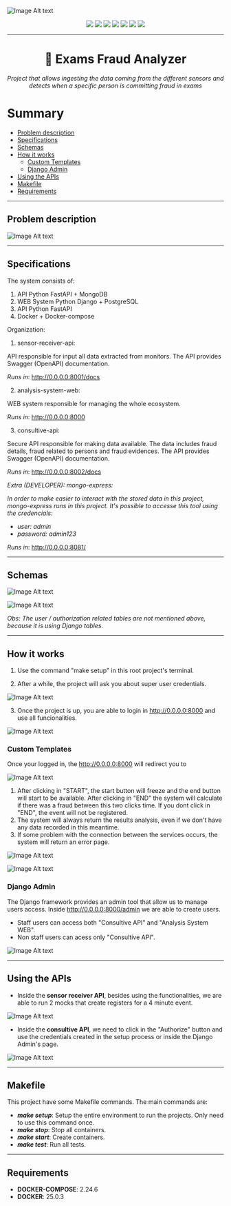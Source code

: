 
<p align="center">

![Image Alt text](/readme_images/initial.png)

</p>

<p align="center">
<img src="https://img.shields.io/badge/docker-25.0.3-blue"/>
<img src="https://img.shields.io/badge/docker--compose-2.24.6-9cf"/>
<img src="https://img.shields.io/badge/python-3.11-yellowgreen"/>
<img src="https://img.shields.io/badge/mongo-7.0.5-green"/>
<img src="https://img.shields.io/badge/postgres-16.1-lightgrey"/>
<img src="https://img.shields.io/badge/framework-fastAPI-brightgreen"/>
<img src="https://img.shields.io/badge/framework-django-green"/>
</p>

---

<h1 align="center">
   🚀 Exams Fraud Analyzer
</h1>
<p align="center">
    <em>
    Project that allows ingesting the data coming from the different sensors and detects when a specific person is committing fraud in exams
    </em>
</p>

Summary
=================

   * [Problem description](#problem-description)
   * [Specifications](#specifications)
   * [Schemas](#schemas)
   * [How it works](#how-it-works)
      * [Custom Templates](#custom-templates)
      * [Django Admin](#django-admin)
   * [Using the APIs](#using-the-apis)
   * [Makefile](#makefile)
   * [Requirements](#requirements)

---

## Problem description

![Image Alt text](/readme_images/problem.png)

---

## Specifications

The system consists of:

1. API Python FastAPI + MongoDB
2. WEB System Python Django + PostgreSQL
3. API Python FastAPI
4. Docker + Docker-compose

Organization:

1. sensor-receiver-api:

API responsible for input all data extracted from monitors. The API provides Swagger (OpenAPI) documentation.

_Runs in_: http://0.0.0.0:8001/docs

2. analysis-system-web:

WEB system responsible for managing the whole ecosystem.

_Runs in_: http://0.0.0.0:8000

3. consultive-api:

Secure API responsible for making data available. The data includes fraud details, fraud related to persons and fraud evidences. The API provides Swagger (OpenAPI) documentation.

_Runs in_: http://0.0.0.0:8002/docs

_Extra (DEVELOPER): mongo-express:_

_In order to make easier to interact with the stored data in this project, mongo-express runs in this project. It's possible to accesse this tool using the credencials:_
* _user: admin_
* _password: admin123_

_Runs in_: http://0.0.0.0:8081/

---

## Schemas

![Image Alt text](/readme_images/postgresql.png)

![Image Alt text](/readme_images/mongodb.png)

_Obs: The user / authorization related tables are not mentioned above, because it is using Django tables._

---

## How it works

1. Use the command "make setup" in this root project's terminal.

2. After a while, the project will ask you about super user credentials.

![Image Alt text](/readme_images/superuser.png)

3. Once the project is up, you are able to login in http://0.0.0.0:8000 and use all funcionalities.

![Image Alt text](/readme_images/django.png)

### Custom Templates

Once your logged in, the http://0.0.0.0:8000 will redirect you to

![Image Alt text](/readme_images/custompage.png)

1. After clicking in "START", the start button will freeze and the end button will start to be available. After clicking in "END" the system will calculate if there was a fraud between this two clicks time. If you dont click in "END", the event will not be registered.
2. The system will always return the results analysis, even if we don't have any data recorded in this meantime.
3. If some problem with the connection between the services occurs, the system will return an error page.

![Image Alt text](/readme_images/result2.png)

![Image Alt text](/readme_images/error.png)

### Django Admin

The Django framework provides an admin tool that allow us to manage users access. Inside http://0.0.0.0:8000/admin we are able to create users. 

* Staff users can access both "Consultive API" and "Analysis System WEB".
* Non staff users can acess only "Consultive API".

![Image Alt text](/readme_images/admin.png)

---

## Using the APIs

* Inside the **sensor receiver API**, besides using the functionalities, we are able to run 2 mocks that create registers for a 4 minute event.

![Image Alt text](/readme_images/sensorapi.png)

* Inside the **consultive API**, we need to click in the "Authorize" button and use the credentials created in the setup process or inside the Django Admin's page.

![Image Alt text](/readme_images/consultiveapi.png)

---

## Makefile

This project have some Makefile commands. The main commands are:

* **_make setup_**: Setup the entire environment to run the projects. Only need to use this command once.
* **_make stop_**: Stop all containers.
* **_make start_**: Create containers.
* **_make test_**: Run all tests.

---

## Requirements

* **DOCKER-COMPOSE**: 2.24.6
* **DOCKER**: 25.0.3
